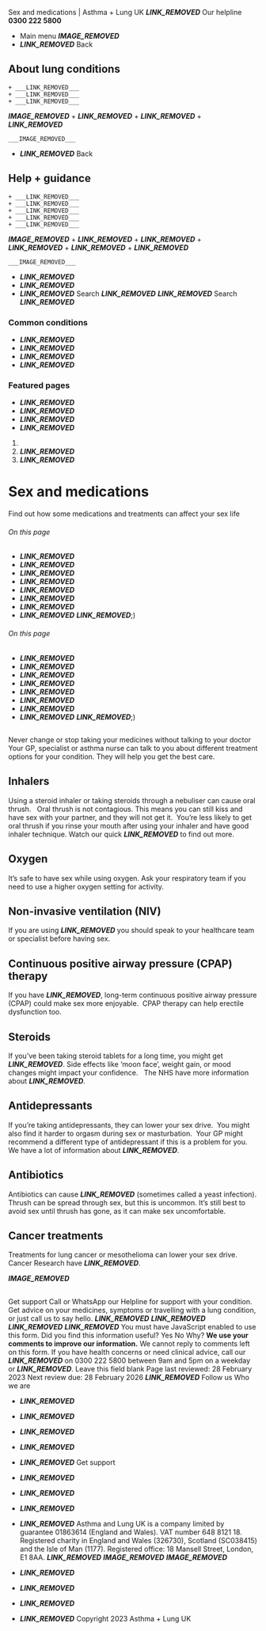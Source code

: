 
Sex and medications | Asthma + Lung UK
 ___LINK_REMOVED___
 Our helpline **0300 222 5800**
* Main menu
___IMAGE_REMOVED___
* ___LINK_REMOVED___
 Back
 
## About lung conditions
	+ ___LINK_REMOVED___
	+ ___LINK_REMOVED___
	+ ___LINK_REMOVED___
___IMAGE_REMOVED___
	+ ___LINK_REMOVED___
	+ ___LINK_REMOVED___
	+ ___LINK_REMOVED___
	
	
	___IMAGE_REMOVED___
* ___LINK_REMOVED___
 Back
 
## Help + guidance
	+ ___LINK_REMOVED___
	+ ___LINK_REMOVED___
	+ ___LINK_REMOVED___
	+ ___LINK_REMOVED___
	+ ___LINK_REMOVED___
___IMAGE_REMOVED___
	+ ___LINK_REMOVED___
	+ ___LINK_REMOVED___
	+ ___LINK_REMOVED___
	+ ___LINK_REMOVED___
	+ ___LINK_REMOVED___
	
	
	___IMAGE_REMOVED___
* ___LINK_REMOVED___
* ___LINK_REMOVED___
* ___LINK_REMOVED___
Search
___LINK_REMOVED___ 
 ___LINK_REMOVED___
Search
___LINK_REMOVED___
### Common conditions
* ___LINK_REMOVED___
* ___LINK_REMOVED___
* ___LINK_REMOVED___
* ___LINK_REMOVED___
### Featured pages
* ___LINK_REMOVED___
* ___LINK_REMOVED___
* ___LINK_REMOVED___
* ___LINK_REMOVED___
1. 
3. ___LINK_REMOVED___
5. ___LINK_REMOVED___
# Sex and medications
Find out how some medications and treatments can affect your sex life
###### On this page
* ___LINK_REMOVED___
* ___LINK_REMOVED___
* ___LINK_REMOVED___
* ___LINK_REMOVED___
* ___LINK_REMOVED___
* ___LINK_REMOVED___
* ___LINK_REMOVED___
* ___LINK_REMOVED___
___LINK_REMOVED___;) 
###### On this page
* ___LINK_REMOVED___
* ___LINK_REMOVED___
* ___LINK_REMOVED___
* ___LINK_REMOVED___
* ___LINK_REMOVED___
* ___LINK_REMOVED___
* ___LINK_REMOVED___
* ___LINK_REMOVED___
___LINK_REMOVED___;) 
## 
 Never change or stop taking your medicines without talking to your doctor
Your GP, specialist or asthma nurse can talk to you about different treatment options for your condition. They will help you get the best care.
## Inhalers
Using a steroid inhaler or taking steroids through a nebuliser can cause oral thrush.  
Oral thrush is not contagious. This means you can still kiss and have sex with your partner, and they will not get it. 
You’re less likely to get oral thrush if you rinse your mouth after using your inhaler and have good inhaler technique. Watch our quick ___LINK_REMOVED___ to find out more. 
## Oxygen
It’s safe to have sex while using oxygen. Ask your respiratory team if you need to use a higher oxygen setting for activity.  
## Non-invasive ventilation (NIV)
If you are using ___LINK_REMOVED___ you should speak to your healthcare team or specialist before having sex.
## Continuous positive airway pressure (CPAP) therapy
If you have ___LINK_REMOVED___, long-term continuous positive airway pressure (CPAP) could make sex more enjoyable. 
CPAP therapy can help erectile dysfunction too. 
## Steroids
If you’ve been taking steroid tablets for a long time, you might get ___LINK_REMOVED___. Side effects like ‘moon face’, weight gain, or mood changes might impact your confidence.  
The NHS have more information about ___LINK_REMOVED___. 
## Antidepressants
If you’re taking antidepressants, they can lower your sex drive.  You might also find it harder to orgasm during sex or masturbation.  Your GP might recommend a different type of antidepressant if this is a problem for you. 
We have a lot of information about ___LINK_REMOVED___. 
## Antibiotics
Antibiotics can cause ___LINK_REMOVED___ (sometimes called a yeast infection). Thrush can be spread through sex, but this is uncommon. It’s still best to avoid sex until thrush has gone, as it can make sex uncomfortable.
## Cancer treatments
Treatments for lung cancer or mesothelioma can lower your sex drive. Cancer Research have ___LINK_REMOVED___.
 
___IMAGE_REMOVED___
## 
 Get support
Call or WhatsApp our Helpline for support with your condition. Get advice on your medicines, symptoms or travelling with a lung condition, or just call us to say hello.
___LINK_REMOVED___
___LINK_REMOVED___
___LINK_REMOVED___
___LINK_REMOVED___
You must have JavaScript enabled to use this form.
Did you find this information useful?
Yes
No
Why?
**We use your comments to improve our information.** We cannot reply to comments left on this form. If you have health concerns or need clinical advice, call our ___LINK_REMOVED___ on 0300 222 5800 between 9am and 5pm on a weekday or ___LINK_REMOVED___.
Leave this field blank
Page last reviewed: 
28 February 2023
Next review due: 
28 February 2026
 ___LINK_REMOVED___
Follow us
 Who we are
 
* ___LINK_REMOVED___
* ___LINK_REMOVED___
* ___LINK_REMOVED___
* ___LINK_REMOVED___
* ___LINK_REMOVED___
 Get support
 
* ___LINK_REMOVED___
* ___LINK_REMOVED___
* ___LINK_REMOVED___
* ___LINK_REMOVED___
Asthma and Lung UK is a company limited by guarantee 01863614 (England and Wales). VAT number 648 8121 18.
Registered charity in England and Wales (326730), Scotland (SC038415) and the Isle of Man (1177). Registered office: 18 Mansell Street, London, E1 8AA.
___LINK_REMOVED___
___IMAGE_REMOVED___
___IMAGE_REMOVED___
* ___LINK_REMOVED___
* ___LINK_REMOVED___
* ___LINK_REMOVED___
* ___LINK_REMOVED___
 Copyright 2023 Asthma + Lung UK
 
